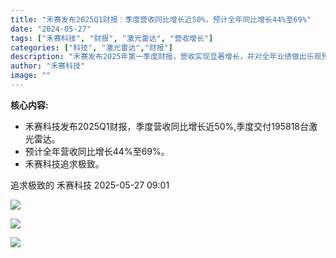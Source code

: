 ```yaml
---
title: "禾赛发布2025Q1财报：季度营收同比增长近50%，预计全年同比增长44%至69%"
date: "2024-05-27"
tags: ["禾赛科技", "财报", "激光雷达", "营收增长"]
categories: ["科技", "激光雷达","财报"]
description: "禾赛发布2025年第一季度财报，营收实现显著增长，并对全年业绩做出乐观预测。"
author: "禾赛科技"
image: ""
---
```


**核心内容:**
- 禾赛科技发布2025Q1财报，季度营收同比增长近50%,季度交付195818台激光雷达。
- 预计全年营收同比增长44%至69%。
- 禾赛科技追求极致。

追求极致的  禾赛科技   2025-05-27 09:01  
  
![](https://ai.programnotes.cn/img/ai/606b88713d0839ad6d7ff4a79109fa1f.jpeg)  
  
![](https://ai.programnotes.cn/img/ai/7f9dfca6a6ec7134a171c9ab2905cc0d.jpeg)  
  
![](https://ai.programnotes.cn/img/ai/16e75c63b791b13ca84f83f32ac0c1b4.jpeg)  
  
